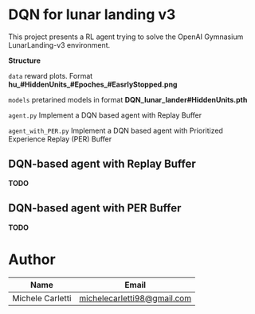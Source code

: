 # DQN for lunar landing v3

This project presents a RL agent trying to solve the OpenAI Gymnasium LunarLanding-v3 environment.

**Structure**

`data` reward plots. Format **hu_#HiddenUnits_#Epoches_#EasrlyStopped.png**

`models` pretarined models in format **DQN_lunar_lander#HiddenUnits.pth**

`agent.py` Implement a DQN based agent with Replay Buffer

`agent_with_PER.py` Implement a DQN based agent with Prioritized Experience Replay (PER) Buffer


## DQN-based agent with Replay Buffer
**TODO**

## DQN-based agent with PER Buffer
**TODO**

# Author

|Name|Email|
|----|-----|
|Michele Carletti|michelecarletti98@gmail.com|




